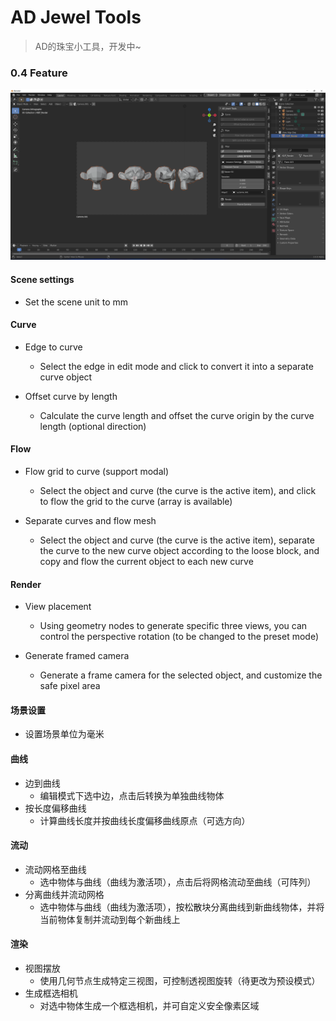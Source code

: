 # AD Jewel Tools

> AD的珠宝小工具，开发中~

### 0.4 Feature

<img src="res/img.png"  />

#### Scene settings

+ Set the scene unit to mm

#### Curve

+ Edge to curve

  + Select the edge in edit mode and click to convert it into a separate curve object

+ Offset curve by length

  + Calculate the curve length and offset the curve origin by the curve length (optional direction)

#### Flow

+ Flow grid to curve (support modal)

  + Select the object and curve (the curve is the active item), and click to flow the grid to the curve (array is available)

+ Separate curves and flow mesh

  + Select the object and curve (the curve is the active item), separate the curve to the new curve object according to the loose block, and copy and flow the current object to each new curve

#### Render

+ View placement

  + Using geometry nodes to generate specific three views, you can control the perspective rotation (to be changed to the preset mode)

+ Generate framed camera

  + Generate a frame camera for the selected object, and customize the safe pixel area


#### 场景设置

+ 设置场景单位为毫米

#### 曲线

+ 边到曲线
  + 编辑模式下选中边，点击后转换为单独曲线物体
+ 按长度偏移曲线
  + 计算曲线长度并按曲线长度偏移曲线原点（可选方向）

#### 流动

+ 流动网格至曲线
  + 选中物体与曲线（曲线为激活项），点击后将网格流动至曲线（可阵列）
+ 分离曲线并流动网格
  + 选中物体与曲线（曲线为激活项），按松散块分离曲线到新曲线物体，并将当前物体复制并流动到每个新曲线上

#### 渲染

+ 视图摆放
  + 使用几何节点生成特定三视图，可控制透视图旋转（待更改为预设模式）
+ 生成框选相机
  + 对选中物体生成一个框选相机，并可自定义安全像素区域
